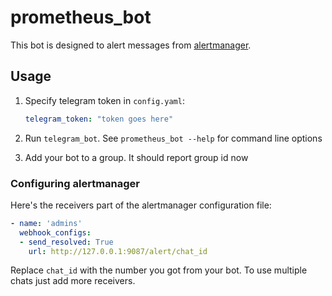 # prometheus_bot

This bot is designed to alert messages from [alertmanager](https://github.com/prometheus/alertmanager).

## Usage

1. Specify telegram token in ```config.yaml```:

    ```yml
    telegram_token: "token goes here"
    ```

2. Run ```telegram_bot```. See ```prometheus_bot --help``` for command line options
3. Add your bot to a group. It should report group id now

### Configuring alertmanager

Here's the receivers part of the alertmanager configuration file:

```yml
- name: 'admins'
  webhook_configs:
  - send_resolved: True
    url: http://127.0.0.1:9087/alert/chat_id
```

Replace ```chat_id``` with the number you got from your bot. To use multiple chats just add more receivers.
